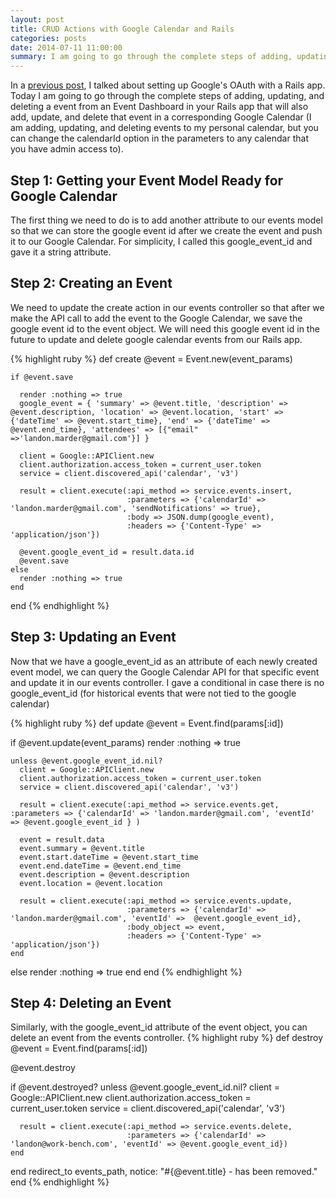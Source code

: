 ```yaml
---
layout: post
title: CRUD Actions with Google Calendar and Rails
categories: posts
date: 2014-07-11 11:00:00
summary: I am going to go through the complete steps of adding, updating, and deleting a event from an Event Dashboard in your Rails app that will also add, update, and delete that event in a corresponding Google Calendar (I am adding, updating, and deleting events to my personal calendar, but you can change the calendarId option in the parameters to any calendar that you have admin access to).
---
```


In a [previous post](http://landonmarder.com/posts/2014/06/04/google-cal-rails/), I talked about setting up Google's OAuth with a Rails app. Today I am going to go through the complete steps of adding, updating, and deleting a event from an Event Dashboard in your Rails app that will also add, update, and delete that event in a corresponding Google Calendar (I am adding, updating, and deleting events to my personal calendar, but you can change the calendarId option in the parameters to any calendar that you have admin access to).

Step 1: Getting your Event Model Ready for Google Calendar
----
The first thing we need to do is to add another attribute to our events model so that we can store the google event id after we create the event and push it to our Google Calendar. For simplicity, I called this google_event_id and gave it a string attribute.

Step 2: Creating an Event
----
We need to update the create action in our events controller so that after we make the API call to add the event to the Google Calendar, we save the google event id to the event object. We will need this google event id in the future to update and delete google calendar events from our Rails app.

{% highlight ruby %}
def create
    @event = Event.new(event_params)

    if @event.save

      render :nothing => true
      google_event = { 'summary' => @event.title, 'description' => @event.description, 'location' => @event.location, 'start' => {'dateTime' => @event.start_time}, 'end' => {'dateTime' => @event.end_time}, 'attendees' => [{"email" =>'landon.marder@gmail.com'}] }

      client = Google::APIClient.new
      client.authorization.access_token = current_user.token
      service = client.discovered_api('calendar', 'v3')

      result = client.execute(:api_method => service.events.insert,
                              :parameters => {'calendarId' => 'landon.marder@gmail.com', 'sendNotifications' => true},
                              :body => JSON.dump(google_event),
                              :headers => {'Content-Type' => 'application/json'})

      @event.google_event_id = result.data.id
      @event.save
    else
      render :nothing => true
    end
  end
{% endhighlight %}

Step 3: Updating an Event
----
Now that we have a google_event_id as an attribute of each newly created event model, we can query the Google Calendar API for that specific event and update it in our events controller. I gave a conditional in case there is no google_event_id (for historical events that were not tied to the google calendar)

{% highlight ruby %}
def update
  @event = Event.find(params[:id])


  if @event.update(event_params)
    render :nothing => true

    unless @event.google_event_id.nil?
      client = Google::APIClient.new
      client.authorization.access_token = current_user.token
      service = client.discovered_api('calendar', 'v3')

      result = client.execute(:api_method => service.events.get, :parameters => {'calendarId' => 'landon.marder@gmail.com', 'eventId' => @event.google_event_id } )

      event = result.data
      event.summary = @event.title
      event.start.dateTime = @event.start_time
      event.end.dateTime = @event.end_time
      event.description = @event.description
      event.location = @event.location

      result = client.execute(:api_method => service.events.update,
                              :parameters => {'calendarId' => 'landon.marder@gmail.com', 'eventId' =>  @event.google_event_id},
                              :body_object => event,
                              :headers => {'Content-Type' => 'application/json'})
    end
  else
    render :nothing => true
  end
end
{% endhighlight %}

Step 4: Deleting an Event
----
Similarly, with the google_event_id attribute of the event object, you can delete an event from the events controller.
{% highlight ruby %}
def destroy
  @event = Event.find(params[:id])

  @event.destroy

  if @event.destroyed?
    unless @event.google_event_id.nil?
      client = Google::APIClient.new
      client.authorization.access_token = current_user.token
      service = client.discovered_api('calendar', 'v3')

      result = client.execute(:api_method => service.events.delete,
                              :parameters => {'calendarId' => 'landon@work-bench.com', 'eventId' => @event.google_event_id})
    end
  end
  redirect_to events_path, notice: "#{@event.title} - has been removed."
end
{% endhighlight %}

